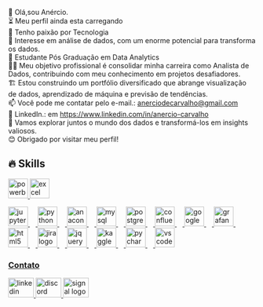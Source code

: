 👋 Olá,sou Anércio.<br>
⏳ Meu perfil ainda esta carregando<br>
💜 Tenho paixão por Tecnologia<br>
👀 Interesse em análise de dados, com um enorme potencial para transforma os dados.<br>
📖 Estudante Pós Graduação em Data Analytics<br>
👩‍💻 Meu objetivo profissional é consolidar minha carreira como Analista de Dados, contribuindo com meu conhecimento em projetos desafiadores.<br>
🏗️ Estou construindo um portfólio diversificado que abrange visualização de dados, aprendizado de máquina e previsão de tendências.<br>
📫 Você pode me contatar pelo e-mail.: anerciodecarvalho@gmail.com<br>
🔗 LinkedIn.: em https://www.linkedin.com/in/anercio-carvalho<br>
🚀 Vamos explorar juntos o mundo dos dados e transformá-los em insights valiosos.<br>
😊 Obrigado por visitar meu perfil!<br>

## 🔥 Skills
<!-- Skills: Programming Languages -->
<a href="https://powerbi.microsoft.com/" target="_blank" rel="noreferrer"> <img src="https://static.wixstatic.com/media/322cff_c3cd08ea165f4e41bdb604d646554fc5~mv2.png/v1/fit/w_500,h_500,q_90/file.png" alt="powerbi" width="40" height="40"/><a href="https://www.microsoft.com/pt-br/microsoft-365/p/excel/CFQ7TTC0HR4R?activetab=pivot:overviewtab&ef_id=_k_CjwKCAjwzo2mBhAUEiwAf7wjknQ_MxJ3dAbbCIv2Fodce_G0AN3p-MHb4tD7wJHnrb9jon6H_aBFQhoC5xAQAvD_BwE_k_&OCID=AIDcmmq9ldqz5w_SEM__k_CjwKCAjwzo2mBhAUEiwAf7wjknQ_MxJ3dAbbCIv2Fodce_G0AN3p-MHb4tD7wJHnrb9jon6H_aBFQhoC5xAQAvD_BwE_k_&gclid=CjwKCAjwzo2mBhAUEiwAf7wjknQ_MxJ3dAbbCIv2Fodce_G0AN3p-MHb4tD7wJHnrb9jon6H_aBFQhoC5xAQAvD_BwE" target="_blank" rel="noreferrer"> <img src="https://upload.wikimedia.org/wikipedia/commons/thumb/3/34/Microsoft_Office_Excel_%282019%E2%80%93present%29.svg/2203px-Microsoft_Office_Excel_%282019%E2%80%93present%29.svg.png" alt="excel" width="40" height="40"/>
<div align="left">
  <img src="https://cdn.jsdelivr.net/gh/devicons/devicon/icons/jupyter/jupyter-original.svg" height="40" alt="jupyter logo"  />
  <img width="12" />
  <img src="https://cdn.jsdelivr.net/gh/devicons/devicon/icons/python/python-original.svg" height="40" alt="python logo"  />
  <img width="12" />
  <img src="https://cdn.jsdelivr.net/gh/devicons/devicon/icons/anaconda/anaconda-original.svg" height="40" alt="anaconda logo"  />
  <img width="12" />
  <img src="https://cdn.jsdelivr.net/gh/devicons/devicon/icons/mysql/mysql-original.svg" height="40" alt="mysql logo"  />
  <img width="12" />
  <img src="https://cdn.jsdelivr.net/gh/devicons/devicon/icons/postgresql/postgresql-original.svg" height="40" alt="postgresql logo"  />
  <img width="12" />
  <img src="https://cdn.jsdelivr.net/gh/devicons/devicon/icons/confluence/confluence-original.svg" height="40" alt="confluence logo"  />
  <img width="12" />
  <img src="https://cdn.jsdelivr.net/gh/devicons/devicon/icons/googlecloud/googlecloud-original.svg" height="40" alt="googlecloud logo"  />
  <img width="12" />
  <img src="https://cdn.jsdelivr.net/gh/devicons/devicon/icons/grafana/grafana-original.svg" height="40" alt="grafana logo"  />
  <img width="12" />
  <img src="https://cdn.jsdelivr.net/gh/devicons/devicon/icons/html5/html5-original.svg" height="40" alt="html5 logo"  />
  <img width="12" />
  <img src="https://cdn.jsdelivr.net/gh/devicons/devicon/icons/jira/jira-original.svg" height="40" alt="jira logo"  />
  <img width="12" />
  <img src="https://cdn.jsdelivr.net/gh/devicons/devicon/icons/jquery/jquery-original.svg" height="40" alt="jquery logo"  />
  <img width="12" />
  <img src="https://cdn.jsdelivr.net/gh/devicons/devicon/icons/kaggle/kaggle-original.svg" height="40" alt="kaggle logo"  />
  <img width="12" />
  <img src="https://cdn.jsdelivr.net/gh/devicons/devicon/icons/pycharm/pycharm-original.svg" height="40" alt="pycharm logo"  />
  <img width="12" />
  <img src="https://cdn.jsdelivr.net/gh/devicons/devicon/icons/vscode/vscode-original.svg" height="40" alt="vscode logo"  />
</div>

### Contato
<div align="left">
  <img src="https://raw.githubusercontent.com/maurodesouza/profile-readme-generator/master/src/assets/icons/social/linkedin/default.svg" width="52" height="40" alt="linkedin logo"  />
  <img src="https://raw.githubusercontent.com/maurodesouza/profile-readme-generator/master/src/assets/icons/social/discord/default.svg" width="52" height="40" alt="discord logo"  />
  <img src="https://raw.githubusercontent.com/maurodesouza/profile-readme-generator/master/src/assets/icons/social/signal/default.svg" width="52" height="40" alt="signal logo"  />
</div>
<div align="left">
</div>

###
